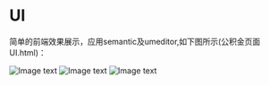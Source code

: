 # UI

简单的前端效果展示，应用semantic及umeditor,如下图所示(公积金页面UI.html)：

![Image text](https://raw.githubusercontent.com/zhangyuanliang/UI/master/img_1.jpg)
![Image text](https://raw.githubusercontent.com/zhangyuanliang/UI/master/img_2.jpg)
![Image text](https://raw.githubusercontent.com/zhangyuanliang/UI/master/img_3.jpg)
